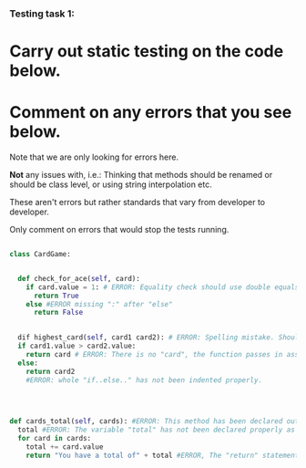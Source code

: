 ### Testing task 1:

# Carry out static testing on the code below.
# Comment on any errors that you see below.

Note that we are only looking for errors here.

**Not** any issues with, i.e.: 
Thinking that methods should be renamed or should be class level, or using string interpolation etc. 

These aren't errors but rather standards that vary from developer to developer. 

Only comment on errors that would stop the tests running.

```python

class CardGame:


  def check_for_ace(self, card):
    if card.value = 1: # ERROR: Equality check should use double equals "==".
      return True
    else #ERROR missing ":" after "else"
      return False
   

  dif highest_card(self, card1 card2): # ERROR: Spelling mistake. Should be "def" amd not "dif"! #ERROR: a comma is missing between "card1" and "card2"
  if card1.value > card2.value:
    return card # ERROR: There is no "card", the function passes in assigned values for "card1" and "card2". Also should be self.card
  else:
    return card2
    #ERROR: whole "if..else.." has not been indented properly.
   
  


def cards_total(self, cards): #ERROR: This method has been declared outside of the Class due to its (lack of) indentation.
  total #ERROR: The variable "total" has not been declared properly as ot has no assigned start value.
  for card in cards:
    total += card.value
    return "You have a total of" + total #ERROR, The "return" statement should not be included in the for loop! #ERROR you cant join a string and an int together using "+".
  
```
